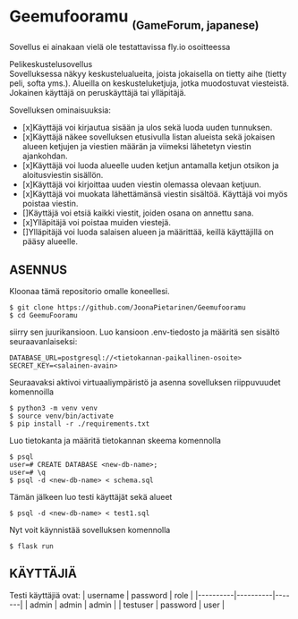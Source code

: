 # Geemufooramu <sub><sub>(GameForum, japanese)

Sovellus ei ainakaan vielä ole testattavissa fly.io osoitteessa

Pelikeskustelusovellus <br/>
Sovelluksessa näkyy keskustelualueita, joista jokaisella on tietty aihe (tietty peli, softa yms.). Alueilla on keskusteluketjuja, jotka muodostuvat viesteistä. Jokainen käyttäjä on peruskäyttäjä tai ylläpitäjä.

Sovelluksen ominaisuuksia:

- [x]Käyttäjä voi kirjautua sisään ja ulos sekä luoda uuden tunnuksen. <br/> 
- [x]Käyttäjä näkee sovelluksen etusivulla listan alueista sekä jokaisen alueen ketjujen ja viestien määrän ja viimeksi lähetetyn viestin ajankohdan. <br/>
- [x]Käyttäjä voi luoda alueelle uuden ketjun antamalla ketjun otsikon ja aloitusviestin sisällön. <br/>
- [x]Käyttäjä voi kirjoittaa uuden viestin olemassa olevaan ketjuun. <br/>
- [x]Käyttäjä voi muokata lähettämänsä viestin sisältöä. Käyttäjä voi myös poistaa viestin. <br/>
- []Käyttäjä voi etsiä kaikki viestit, joiden osana on annettu sana. <br/>
- [x]Ylläpitäjä voi poistaa muiden viestejä. <br/>
- []Ylläpitäjä voi luoda salaisen alueen ja määrittää, keillä käyttäjillä on pääsy alueelle. <br/>



## ASENNUS

Kloonaa tämä repositorio omalle koneellesi.
```
$ git clone https://github.com/JoonaPietarinen/Geemufooramu
$ cd GeemuFooramu
```
siirry sen juurikansioon. Luo kansioon .env-tiedosto ja määritä sen sisältö seuraavanlaiseksi:
```
DATABASE_URL=postgresql://<tietokannan-paikallinen-osoite>
SECRET_KEY=<salainen-avain>
```
Seuraavaksi aktivoi virtuaaliympäristö ja asenna sovelluksen riippuvuudet komennoilla
```
$ python3 -m venv venv
$ source venv/bin/activate
$ pip install -r ./requirements.txt
```
Luo tietokanta ja määritä tietokannan skeema komennolla
```
$ psql
user=# CREATE DATABASE <new-db-name>;
user=# \q
$ psql -d <new-db-name> < schema.sql
```
Tämän jälkeen luo testi käyttäjät sekä alueet
```
$ psql -d <new-db-name> < test1.sql
```
Nyt voit käynnistää sovelluksen komennolla
```
$ flask run
```

## KÄYTTÄJIÄ
Testi käyttäjiä ovat:
| username | password | role  |
|----------|----------|-------|
| admin    | admin    | admin | 
| testuser | password | user  |
